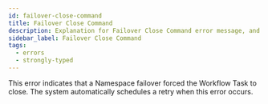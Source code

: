 ```yaml
---
id: failover-close-command
title: Failover Close Command
description: Explanation for Failover Close Command error message, and how to fix it.
sidebar_label: Failover Close Command
tags:
  - errors
  - strongly-typed
---
```


This error indicates that a Namespace failover forced the Workflow Task to close.
The system automatically schedules a retry when this error occurs.

<!--TODO: troubleshooting -->
